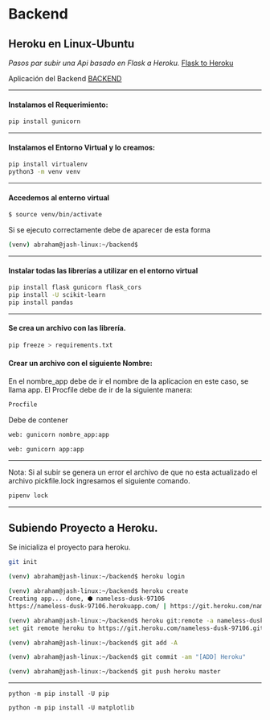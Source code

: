 # Backend
## Heroku en Linux-Ubuntu

_Pasos par subir una Api basado en Flask a Heroku._
[Flask to Heroku](https://healthy-fighter-9a0.notion.site/Deployment-fc7d2a20b314438fb1d37e06a3151f45)

Aplicación del Backend
[BACKEND](https://evening-taiga-30218.herokuapp.com/)
_________________________

#### Instalamos el Requerimiento:

```bash 
pip install gunicorn
```
_______________________
#### Instalamos el Entorno Virtual y lo creamos:

```bash
pip install virtualenv
python3 -m venv venv
```
___________________________
#### Accedemos al enterno virtual
```bash
$ source venv/bin/activate
```
Si se ejecuto correctamente debe de aparecer de esta forma

```bash
(venv) abraham@jash-linux:~/backend$ 
```
----

#### Instalar todas las librerías a utilizar en el entorno virtual
```bash
pip install flask gunicorn flask_cors 
pip install -U scikit-learn
pip install pandas
```
------------


#### Se crea un archivo con las librería.

```bash
pip freeze > requirements.txt 
```
#### Crear un archivo con el siguiente Nombre:
En el nombre_app debe de ir el nombre de la aplicacion en este caso, se llama app.
El Procfile debe de ir de la siguiente manera:
```bash
Procfile
```
Debe de contener
```bash
web: gunicorn nombre_app:app
```
```bash
web: gunicorn app:app
```
______

Nota: Si al subir se genera un error el archivo de que no esta actualizado el archivo pickfile.lock ingresamos el siguiente comando.
```bash
pipenv lock
```
______

## Subiendo Proyecto a Heroku. 


<!-- <font color="white">(venv)</font><font color="gren"> abraham@jash-linux</font><font color="white">:</font><font color="blue">~/backend</font><font color="white">$ heroku login</font> -->

Se inicializa el proyecto para heroku.
```bash
git init
```

```bash
(venv) abraham@jash-linux:~/backend$ heroku login 
```
```bash
(venv) abraham@jash-linux:~/backend$ heroku create
Creating app... done, ⬢ nameless-dusk-97106
https://nameless-dusk-97106.herokuapp.com/ | https://git.heroku.com/nameless-dusk-97106.git
```
```bash
(venv) abraham@jash-linux:~/backend$ heroku git:remote -a nameless-dusk-97106
set git remote heroku to https://git.heroku.com/nameless-dusk-97106.git
```
```bash
(venv) abraham@jash-linux:~/backend$ git add -A
```
```bash
(venv) abraham@jash-linux:~/backend$ git commit -am "[ADD] Heroku"
```
```bash
(venv) abraham@jash-linux:~/backend$ git push heroku master

```

----------------------
`python -m pip install -U pip`

`python -m pip install -U matplotlib`


